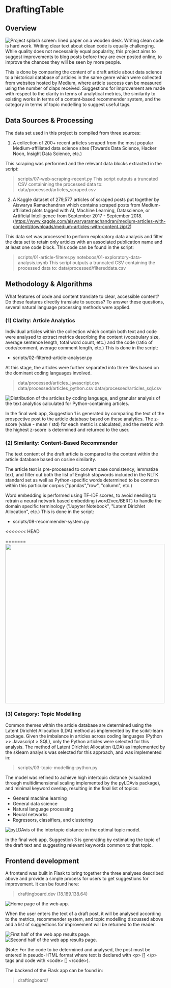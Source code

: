 # DraftingTable

## Overview 
![Project splash screen: lined paper on a wooden desk.](/insight/figures/project_intro.JPG)
Writing clean code is hard work. Writing clear text about clean code is equally challenging. While quality does not necessairily equal popularity, this project aims to suggest improvements to blog posts before they are ever posted online, to improve the chances they will be seen by more people. 

This is done by comparing the content of a draft article about data science to a historical database of articles in the same genre which were collected from websites hosted by Medium, where article success can be measured using the number of claps received. Suggestions for improvement are made with respect to the clarity in terms of analytical metrics, the similarity to existing works in terms of a content-based recommender system, and the category in terms of topic modelling to suggest useful tags. 

## Data Sources & Processing

The data set used in this project is compiled from three sources:

1) A collection of 200+ recent articles scraped from the most popular Medium-affiliated data science sites (Towards Data Science, Hacker Noon, Insight Data Science, etc.)

This scraping was performed and the relevant data blocks extracted in the script:
> scripts/07-web-scraping-recent.py
This script outputs a truncated CSV containining the processed data to:
> data/processed/articles_scraped.csv

2) A Kaggle dataset of 279,577 articles of scraped posts put together by  Aiswarya Ramachandran which contains scraped posts from Medium-affiliated plots tagged with AI, Machine Learning, Datascience, or Artificial Intelligence from September 2017 - September 2018.
(https://www.kaggle.com/aiswaryaramachandran/medium-articles-with-content/downloads/medium-articles-with-content.zip/2)

This data set was processed to perform exploratory data analysis and filter the data set to retain only articles with an associated publication name and at least one code block. This code can be found in the script:
> scripts/01-article-filterer.py
> noteboos/01-exploratory-data-analysis.ipynb
This script outputs a truncated CSV containing the processed data to:
> data/processed/filtereddata.csv

## Methodology & Algorithms
What features of code and content translate to clear, accessible content? Do these features directly translate to success? To answer these questions, several natural language processing methods were applied.

### (1) Clarity: Article Analytics 
Individual articles within the collection which contain both text and code were analysed to extract metrics describing the content (vocabulary size, average sentence length, total word count, etc.) and the code (ratio of code/comment, average comment length, etc.) This is done in the script:
- scripts/02-filtered-article-analyser.py

At this stage, the articles were further separated into three files based on the dominant coding languages involved.
> data/processed/articles_javascript.csv
> data/processed/articles_python.csv
> data/processed/articles_sql.csv

![Distribution of the articles by coding language, and granular analysis of the text analytics calculated for Python-containing articles.](/insight/figures/validation_metrics.png)

In the final web app, Suggestion 1 is generated by comparing the text of the prospective post to the article database based on these analytics. The z-score (value - mean / std) for each metric is calculated, and the metric with the highest z-score is determined and returned to the user.

### (2) Similarity: Content-Based Recommender 
The text content of the draft article is compared to the content within the article database based on cosine similarity. 

The article text is pre-processed to convert case consistency, lemmatize text, and filter out both the list of English stopwords included in the NLTK standard set as well as Python-specific words determined to be common within this particular corpus ("pandas","row", "column", etc.)

Word embedding is performed using TF-IDF scores, to avoid needing to retrain a neural network based embedding (word2vec/BERT) to handle the domain specific terminology ("Jupyter Notebook", "Latent Dirichlet Allocation", etc.) This is done in the script:
- scripts/08-recommender-system.py

<<<<<<< HEAD
<img source="https://github.com/stepheli/insight/blob/master/insight/figures/recommender_validation.jpg" width=500>

=======
<img src="https://github.com/stepheli/insight/blob/master/insight/figures/recommender_validation.jpg" width=500>

### (3) Category: Topic Modelling 
Common themes within the article database are determined using the Latent Dirichlet Allocation (LDA) method as implemented by the scikit-learn package. Given the imbalance in articles across coding languages (Python >> Javascript > SQL), only the Python articles were selected for this analysis. The method of Latent Dirichlet Allocation (LDA) as implemented by the sklearn analysis was selected for this approach, and was implemented in:
> scripts/03-topic-modelling-python.py

The model was refined to achieve high intertopic distance (visualized through multidimensional scaling implemented by the pyLDAvis package), and minimal keyword overlap, resulting in the final list of topics:
- General machine learning
- General data science
- Natural language processing
- Neural networks
- Regressors, classifiers, and clustering

![pyLDAvis of the intertopic distance in the optimal topic model.](/insight/figures/pyLDAvis.PNG)

In the final web app, Suggestion 3 is generating by estimating the topic of the draft text and suggesting relevant keywords common to that topic.

## Frontend development
A frontend was built in Flask to bring together the three analyses described above and provide a simple process for users to get suggestions for improvement. It can be found here:
> draftingboard.dev (18.189.138.64)

![Home page of the web app.](/insight/figures/screenshot_1.PNG)

When the user enters the text of a draft post, it will be analysed according to the metrics, recommender system, and topic modelling discussed above and a list of suggestions for improvement will be returned to the reader.

![First half of the web app results page.](/insight/figures/screenshot_2.PNG)
![Second half of the web app results page.](/insight/figures/screenshot_3.PNG)

(Note: For the code to be determined and analysed, the post must be entered in pseudo-HTML format where text is declared with &lt;p&gt; [] &lt;/p&gt; tags and code with &lt;code&gt; [] &lt;/code&gt;).

 The backend of the Flask app can be found in:
> draftingboard/
